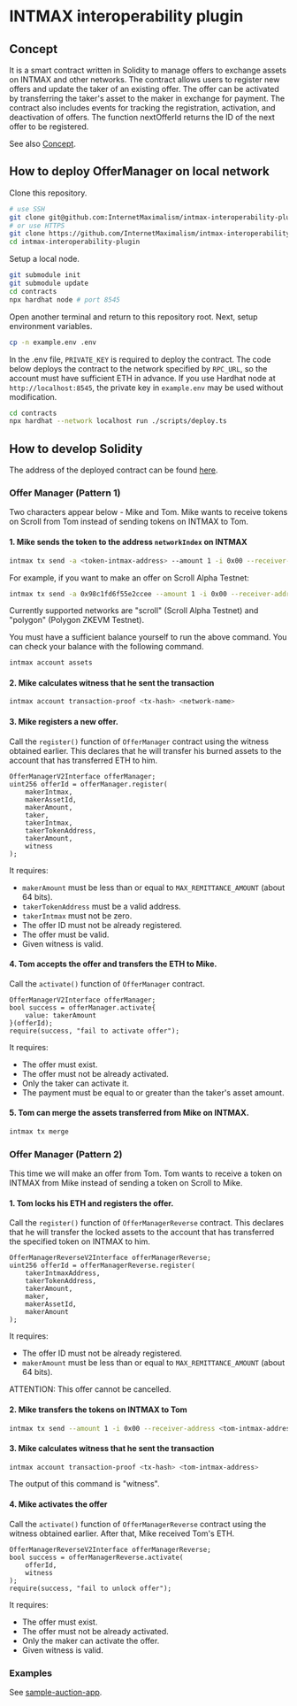 # INTMAX interoperability plugin

## Concept

It is a smart contract written in Solidity to manage offers to exchange assets on INTMAX and other networks.
The contract allows users to register new offers and update the taker of an existing offer. The offer can be activated by transferring the taker's asset to the maker in exchange for payment. The contract also includes events for tracking the registration, activation, and deactivation of offers. The function nextOfferId returns the ID of the next offer to be registered.

See also [Concept](./docs/concept.md).

## How to deploy OfferManager on local network

Clone this repository.

```sh
# use SSH
git clone git@github.com:InternetMaximalism/intmax-interoperability-plugin.git
# or use HTTPS
git clone https://github.com/InternetMaximalism/intmax-interoperability-plugin.git
cd ​​intmax-interoperability-plugin
```

Setup a local node.

```sh
git submodule init
git submodule update
cd contracts
npx hardhat node # port 8545
```

Open another terminal and return to this repository root.
Next, setup environment variables.

```sh
cp -n example.env .env
```

In the .env file, `PRIVATE_KEY` is required to deploy the contract.
The code below deploys the contract to the network specified by `RPC_URL`,
so the account must have sufficient ETH in advance.
If you use Hardhat node at `http://localhost:8545`,
the private key in `example.env` may be used without modification.

```sh
cd contracts
npx hardhat --network localhost run ./scripts/deploy.ts
```

## How to develop Solidity

The address of the deployed contract can be found [here](./docs/address.json).

### Offer Manager (Pattern 1)

Two characters appear below - Mike and Tom.
Mike wants to receive tokens on Scroll from Tom instead of sending tokens on INTMAX to Tom.

#### 1. Mike sends the token to the address `networkIndex` on INTMAX

```sh
intmax tx send -a <token-intmax-address> --amount 1 -i 0x00 --receiver-address <network-name>
```

For example, if you want to make an offer on Scroll Alpha Testnet:

```sh
intmax tx send -a 0x98c1fd6f55e2ccee --amount 1 -i 0x00 --receiver-address scroll
```

Currently supported networks are "scroll" (Scroll Alpha Testnet) and "polygon" (Polygon ZKEVM Testnet).

You must have a sufficient balance yourself to run the above command. You can check your balance with the following command.

```sh
intmax account assets
```

#### 2. Mike calculates witness that he sent the transaction

```sh
intmax account transaction-proof <tx-hash> <network-name>
```

#### 3. Mike registers a new offer.

Call the `register()` function of `OfferManager` contract using the witness obtained earlier.
This declares that he will transfer his burned assets to the account that has transferred ETH to him.

```solidity
OfferManagerV2Interface offerManager;
uint256 offerId = offerManager.register(
    makerIntmax,
    makerAssetId,
    makerAmount,
    taker,
    takerIntmax,
    takerTokenAddress,
    takerAmount,
    witness
);
```

It requires:

- `makerAmount` must be less than or equal to `MAX_REMITTANCE_AMOUNT` (about 64 bits).
- `takerTokenAddress` must be a valid address.
- `takerIntmax` must not be zero.
- The offer ID must not be already registered.
- The offer must be valid.
- Given witness is valid.

#### 4. Tom accepts the offer and transfers the ETH to Mike.

Call the `activate()` function of `OfferManager` contract.

```solidity
OfferManagerV2Interface offerManager;
bool success = offerManager.activate{
    value: takerAmount
}(offerId);
require(success, "fail to activate offer");
```

It requires:

- The offer must exist.
- The offer must not be already activated.
- Only the taker can activate it.
- The payment must be equal to or greater than the taker's asset amount.

#### 5. Tom can merge the assets transferred from Mike on INTMAX.

```sh
intmax tx merge
```

### Offer Manager (Pattern 2)

This time we will make an offer from Tom.
Tom wants to receive a token on INTMAX from Mike instead of sending a token on Scroll to Mike.

#### 1. Tom locks his ETH and registers the offer.

Call the `register()` function of `OfferManagerReverse` contract.
This declares that he will transfer the locked assets to the account that has transferred the specified token on INTMAX to him.

```solidity
OfferManagerReverseV2Interface offerManagerReverse;
uint256 offerId = offerManagerReverse.register(
    takerIntmaxAddress,
    takerTokenAddress,
    takerAmount,
    maker,
    makerAssetId,
    makerAmount
);
```

It requires:

- The offer ID must not be already registered.
- `makerAmount` must be less than or equal to `MAX_REMITTANCE_AMOUNT` (about 64 bits).

ATTENTION: This offer cannot be cancelled.

#### 2. Mike transfers the tokens on INTMAX to Tom

```sh
intmax tx send --amount 1 -i 0x00 --receiver-address <tom-intmax-address>
```

#### 3. Mike calculates witness that he sent the transaction

```sh
intmax account transaction-proof <tx-hash> <tom-intmax-address>
```

The output of this command is "witness".

#### 4. Mike activates the offer

Call the `activate()` function of `OfferManagerReverse` contract using the witness obtained earlier.
After that, Mike received Tom's ETH.

```solidity
OfferManagerReverseV2Interface offerManagerReverse;
bool success = offerManagerReverse.activate(
    offerId,
    witness
);
require(success, "fail to unlock offer");
```

It requires:

- The offer must exist.
- The offer must not be already activated.
- Only the maker can activate the offer.
- Given witness is valid.

### Examples

See [sample-auction-app](https://github.com/InternetMaximalism/intmax-rollup-cli/tree/main/packages/sample-auction-app/ethereum).
